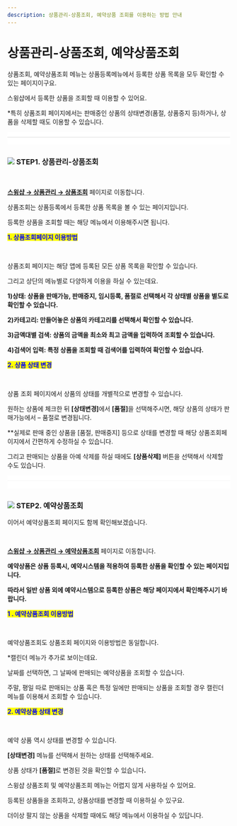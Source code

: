 ```yaml
---
description: 상품관리-상품조회, 예약상품 조회를 이용하는 방법 안내
---
```


# 상품관리-상품조회, 예약상품조회

상품조회, 예약상품조회 메뉴는 상품등록메뉴에서 등록한 상품 목록을 모두 확인할 수 있는 페이지이구요.

스윙샵에서 등록한 상품을 조회할 때 이용할 수 있어요.

\*특히 상품조회 페이지에서는 판매중인 상품의 상태변경(품절, 상품중지 등)하거나,  상품을 삭제할 때도 이용할 수 있습니다.&#x20;

![](<../../.gitbook/assets/구분선 (1) (1) (1).PNG>)

### ![](https://wp.swing2app.co.kr/wp-content/uploads/2020/04/%EB%8B%A8%EB%9D%BD1-1.png) **STEP1. 상품관리-상품조회**

<div align="left"><img src="https://wp.swing2app.co.kr/wp-content/uploads/2018/11/%EC%83%81%ED%92%88%EC%A1%B0%ED%9A%8C1-1.png" alt=""></div>

[**스윙샵 → 상품관리 → 상품조회**](http://www.swing2app.co.kr/view/store_product_list) 페이지로 이동합니다.

상품조회는 상품등록에서 등록한 상품 목록을 볼 수 있는 페이지입니다.

등록한 상품을 조회할 때는 해당 메뉴에서 이용해주시면 됩니다.&#x20;



<mark style="color:blue;">**1. 상품조회페이지 이용방법**</mark>

<div align="left"><img src="https://wp.swing2app.co.kr/wp-content/uploads/2018/11/%EC%83%81%ED%92%88%EC%A1%B0%ED%9A%8C2.png" alt=""></div>

상품조회 페이지는 해당 앱에 등록된 모든 상품 목록을 확인할 수 있습니다.

그리고 상단의 메뉴별로 다양하게 이용을 하실 수 있는데요.

**1)상태: 상품을 판매가능, 판매중지, 임시등록, 품절로 선택해서 각 상태별 상품을 별도로 확인할 수 있습니다.**

**2)카테고리: 만들어놓은 상품의 카테고리를 선택해서 확인할 수 있습니다.**

**3)금액대별 검색: 상품의 금액을 최소와 최고 금액을 입력하여 조회할 수 있습니다.**

**4)검색어 입력: 특정 상품을 조회할 때 검색어를 입력하여 확인할 수 있습니다.**



<mark style="color:blue;">**2. 상품 상태 변경**</mark>

<div align="left"><img src="https://wp.swing2app.co.kr/wp-content/uploads/2018/11/%EC%83%81%ED%92%88%EC%A1%B0%ED%9A%8C3.png" alt=""></div>

상품 조회 페이지에서 상품의 상태를 개별적으로 변경할 수 있습니다.

원하는 상품에 체크한 뒤 **\[상태변경]**&#xC5D0;서 **\[품절]**&#xC744; 선택해주시면, 해당 상품의 상태가 판매가능에서 – 품절로 변경됩니다.

\*\*실제로 판매 중인 상품을 \[품절, 판매중지] 등으로 상태를 변경할 때 해당 상품조회페이지에서 간편하게 수정하실 수 있습니다.

그리고 판매되는 상품을 아예 삭제를 하실 때에도 **\[상품삭제]** 버튼을 선택해서 삭제할 수도 있습니다.&#x20;

![](<../../.gitbook/assets/구분선 (1) (1) (1).PNG>)

### ![](https://wp.swing2app.co.kr/wp-content/uploads/2020/04/%EB%8B%A8%EB%9D%BD1-1.png) **STEP2. 예약상품조회**

이어서 예약상품조회 페이지도 함께 확인해보겠습니다.

<div align="left"><img src="https://wp.swing2app.co.kr/wp-content/uploads/2018/11/%EC%83%81%ED%92%88%EC%A1%B0%ED%9A%8C2-1.png" alt=""></div>

[**스윙샵 → 상품관리 → 예약상품조회**](http://www.swing2app.co.kr/view/store_product_booking_list) 페이지로 이동합니다.

**예약상품은 상품 등록시, 예약시스템을 적용하여 등록한 상품을 확인할 수 있는 페이지입니다.**

**따라서 일반 상품 외에 예약시스템으로 등록한 상품은 해당 페이지에서 확인해주시기 바랍니다.**



<mark style="color:blue;">**1 . 예약상품조회 이용방법**</mark>

<div align="left"><img src="https://wp.swing2app.co.kr/wp-content/uploads/2018/11/%EC%98%88%EC%95%BD%EC%83%81%ED%92%88%EC%A1%B0%ED%9A%8C2.png" alt=""></div>

예약상품조회도 상품조회 페이지와 이용방법은 동일합니다.

\*캘린더 메뉴가 추가로 보이는데요.

날짜를 선택하면, 그 날짜에 판매되는 예약상품을 조회할 수 있습니다.

주말, 평일 따로 판매되는 상품 혹은 특정 일에만 판매되는 상품을 조회할 경우 캘린더 메뉴를 이용해서 조회할 수 있습니다.



<mark style="color:blue;">**2. 예약상품 상태 변경**</mark>

<div align="left"><img src="https://wp.swing2app.co.kr/wp-content/uploads/2018/11/%EC%98%88%EC%95%BD%EC%83%81%ED%92%88%EC%A1%B0%ED%9A%8C3.png" alt=""></div>

예약 상품 역시 상태를 변경할 수 있습니다.

**\[상태변경]** 메뉴를 선택해서 원하는 상태를 선택해주세요.

상품 상태가 **\[품절]**&#xB85C; 변경된 것을 확인할 수 있습니&#xB2E4;**.**



스윙샵 상품조회 및 예약상품조회 메뉴는 어렵지 않게 사용하실 수 있어요.

등록된 상품들을 조회하고, 상품상태를 변경할 때 이용하실 수 있구요.

더이상 팔지 않는 상품을 삭제할 때에도 해당 메뉴에서 이용하실 수 있답니다.&#x20;
